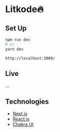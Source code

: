 # Litkode🔥

## Set Up

```bash
npm run dev
# or
yarn dev
```

```
http://localhost:3000/
```

## Live

...

## Technologies

- [Next.js](https://nextjs.org/)
- [React.js](https://reactjs.org/)
- [Chakra UI](https://chakra-ui.com/)
